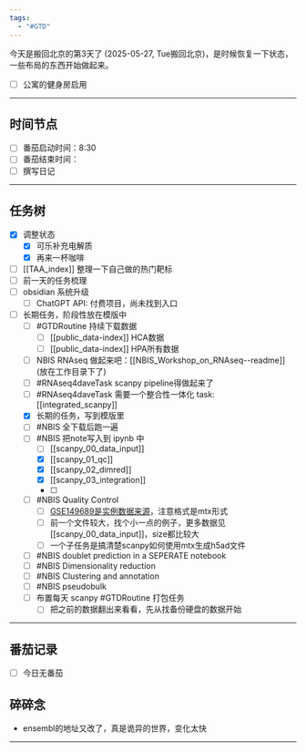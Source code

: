 ```yaml
---
tags:
  - "#GTD"
---
```


今天是搬回北京的第3天了 (2025-05-27, Tue搬回北京)，是时候恢复一下状态，一些布局的东西开始做起来。
- [ ] 公寓的健身房启用

---
## 时间节点

- [ ] 番茄启动时间：8:30
- [ ] 番茄结束时间：
- [ ] 撰写日记

---
## 任务树

- [x] 调整状态
	- [x] 可乐补充电解质
	- [x] 再来一杯咖啡

- [ ] [[TAA_index]] 整理一下自己做的热门靶标
- [ ] 前一天的任务梳理
- [ ] obsidian 系统升级
	- [ ] ChatGPT API: 付费项目，尚未找到入口
- [ ] 长期任务，阶段性放在模版中
	- [ ] #GTDRoutine 持续下载数据
		- [ ] [[public_data-index]] HCA数据
		- [ ] [[public_data-index]] HPA所有数据
	- [ ] NBIS RNAseq 做起来吧：[[NBIS_Workshop_on_RNAseq--readme]] (放在工作目录下了)
	- [ ] #RNAseq4daveTask scanpy pipeline得做起来了
	- [ ] #RNAseq4daveTask 需要一个整合性一体化 task: [[integrated_scanpy]]
    - [x] 长期的任务，写到模版里
    - [ ] #NBIS 全下载后跑一遍
    - [ ] #NBIS 把note写入到 ipynb 中
	    - [ ] [[scanpy_00_data_input]]
	    - [x] [[scanpy_01_qc]]
	    - [x] [[scanpy_02_dimred]]
	    - [x] [[scanpy_03_integration]]
	    - [ ] 
    - [ ] #NBIS Quality Control
	    - [ ] [GSE149689是实例数据来源](https://www.ncbi.nlm.nih.gov/geo/query/acc.cgi?acc=GSE149689)，注意格式是mtx形式 
	    - [ ] 前一个文件较大，找个小一点的例子，更多数据见[[scanpy_00_data_input]]，size都比较大
	    - [ ] 一个子任务是搞清楚scanpy如何使用mtx生成h5ad文件
    - [ ] #NBIS doublet prediction in a SEPERATE notebook
    - [ ] #NBIS Dimensionality reduction
    - [ ] #NBIS Clustering and annotation
    - [ ] #NBIS pseudobulk
    - [ ] 布置每天 scanpy #GTDRoutine 打包任务
	    - [ ] 把之前的数据翻出来看看，先从找备份硬盘的数据开始
    
---
## 番茄记录

- [ ] 今日无番茄

## 碎碎念

- ensembl的地址又改了，真是诡异的世界，变化太快 

---
